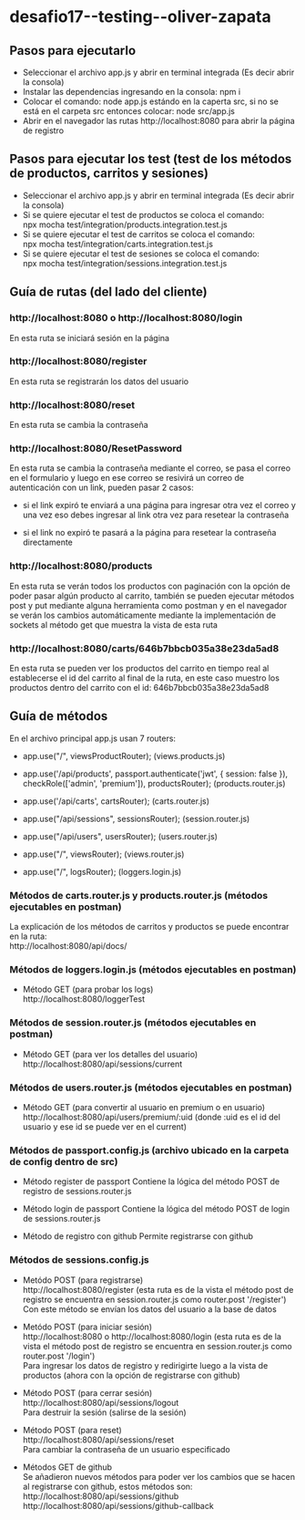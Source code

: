 # desafio17--testing--oliver-zapata

## Pasos para ejecutarlo

- Seleccionar el archivo app.js y abrir en terminal integrada (Es decir abrir la consola)
- Instalar las dependencias ingresando en la consola: npm i
- Colocar el comando: node app.js estándo en la caperta src, si no se está en el carpeta src entonces colocar: node src/app.js
- Abrir en el navegador las rutas http://localhost:8080 para abrir la página de registro

## Pasos para ejecutar los test (test de los métodos de productos, carritos y sesiones)
- Seleccionar el archivo app.js y abrir en terminal integrada (Es decir abrir la consola)
- Si se quiere ejecutar el test de productos se coloca el comando:<br>
npx mocha test/integration/products.integration.test.js
- Si se quiere ejecutar el test de carritos se coloca el comando:<br>
npx mocha test/integration/carts.integration.test.js
- Si se quiere ejecutar el test de sesiones se coloca el comando:<br>
npx mocha test/integration/sessions.integration.test.js

## Guía de rutas (del lado del cliente)

### http://localhost:8080 o http://localhost:8080/login
En esta ruta se iniciará sesión en la página

### http://localhost:8080/register
En esta ruta se registrarán los datos del usuario

### http://localhost:8080/reset
En esta ruta se cambia la contraseña

### http://localhost:8080/ResetPassword
En esta ruta se cambia la contraseña mediante el correo, se pasa el correo en el formulario y luego en ese correo se resivirá un correo de autenticación con un link, pueden pasar 2 casos: 

- si el link expiró te enviará a una página para ingresar otra vez el correo y una vez eso debes ingresar al link otra vez para resetear la contraseña

- si el link no expiró te pasará a la página para resetear la contraseña directamente

### http://localhost:8080/products
En esta ruta se verán todos los productos con paginación con la opción de poder pasar algún producto al carrito, también se pueden ejecutar métodos post y put mediante alguna herramienta como postman y en el navegador se verán los cambios automáticamente mediante la implementación de sockets al método get que muestra la vista de esta ruta

### http://localhost:8080/carts/646b7bbcb035a38e23da5ad8
En esta ruta se pueden ver los productos del carrito en tiempo real al establecerse el id del carrito al final de la ruta, en este caso muestro los productos
dentro del carrito con el id: 646b7bbcb035a38e23da5ad8


## Guía de métodos
En el archivo principal app.js usan 7 routers:

-  app.use("/", viewsProductRouter);    (views.products.js)

- app.use('/api/products', passport.authenticate('jwt', { session: false }), checkRole(['admin', 'premium']), productsRouter);    (products.router.js) 

- app.use('/api/carts', cartsRouter);   (carts.router.js)

- app.use("/api/sessions", sessionsRouter);   (session.router.js)

- app.use("/api/users", usersRouter);   (users.router.js)

- app.use("/", viewsRouter);    (views.router.js)

- app.use("/", logsRouter);   (loggers.login.js)


### Métodos de carts.router.js y products.router.js (métodos ejecutables en postman)
La explicación de los métodos de carritos y productos se puede encontrar en la ruta:<br>
http://localhost:8080/api/docs/
 
### Métodos de loggers.login.js (métodos ejecutables en postman)
- Método GET (para probar los logs)<br>
http://localhost:8080/loggerTest<br>

### Métodos de session.router.js (métodos ejecutables en postman)
- Método GET (para ver los detalles del usuario)<br>
http://localhost:8080/api/sessions/current

### Métodos de users.router.js (métodos ejecutables en postman)
- Método GET (para convertir al usuario en premium o en usuario)<br>
http://localhost:8080/api/users/premium/:uid (donde :uid es el id del usuario y ese id se puede ver en el current)

### Métodos de passport.config.js (archivo ubicado en la carpeta de config dentro de src)<br>

- Método register de passport
Contiene la lógica del método POST de registro de sessions.router.js

- Método login de passport
Contiene la lógica del método POST de login de sessions.router.js

- Método de registro con github
Permite registrarse con github

### Métodos de sessions.config.js<br>

- Metódo POST (para registrarse)<br>
http://localhost:8080/register (esta ruta es de la vista el método post de registro se encuentra en session.router.js como router.post '/register')<br>
Con este método se envían los datos del usuario a la base de datos 

- Metódo POST (para iniciar sesión)<br>
http://localhost:8080 o http://localhost:8080/login (esta ruta es de la vista el método post de registro se encuentra en session.router.js como router.post '/login')<br>
Para ingresar los datos de registro y redirigirte luego a la vista de productos (ahora con la opción de registrarse con github)

- Método POST (para cerrar sesión) <br>
http://localhost:8080/api/sessions/logout <br>
Para destruir la sesión (salirse de la sesión)

- Método POST (para reset) <br>
http://localhost:8080/api/sessions/reset <br>
Para cambiar la contraseña de un usuario especificado

- Métodos GET de github <br>
Se añadieron nuevos métodos para poder ver los cambios que se hacen al registrarse con github, estos métodos son:<br>
http://localhost:8080/api/sessions/github<br>
http://localhost:8080/api/sessions/github-callback
